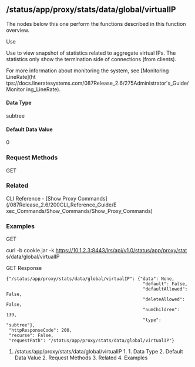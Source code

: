 ## /status/app/proxy/stats/data/global/virtualIP

The nodes below this one perform the functions described in this function
overview.

Use

Use to view snapshot of statistics related to aggregate virtual IPs. The
statistics only show the termination side of connections (from clients).

For more information about monitoring the system, see [Monitoring LineRate](ht
tps://docs.lineratesystems.com/087Release_2.6/275Administrator's_Guide/Monitor
ing_LineRate).

#### Data Type

subtree

#### Default Data Value

0

### Request Methods

GET

### Related

CLI Reference - [Show Proxy Commands](/087Release_2.6/200CLI_Reference_Guide/E
xec_Commands/Show_Commands/Show_Proxy_Commands)

### Examples

GET

curl -b cookie.jar -k https://10.1.2.3:8443/lrs/api/v1.0/status/app/proxy/stat
s/data/global/virtualIP

GET Response

    
    
    {"/status/app/proxy/stats/data/global/virtualIP": {"data": None,
                                                        "default": False,
                                                        "defaultAllowed": False,
                                                        "deleteAllowed": False,
                                                        "numChildren": 139,
                                                        "type": "subtree"},
     "httpResponseCode": 200,
     "recurse": False,
     "requestPath": "/status/app/proxy/stats/data/global/virtualIP"}
    

  1. /status/app/proxy/stats/data/global/virtualIP
    1.       1. Data Type
      2. Default Data Value
    2. Request Methods
    3. Related
    4. Examples

